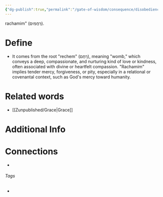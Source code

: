 ```yaml
---
{"dg-publish":true,"permalink":"/gate-of-wisdom/consequence/disobedience/mercy/","tags":["#GateWisdom","#ConsequenceDisobedience"]}
---
```


rachamim" (רַחֲמִים).

# Define
- It comes from the root "rechem" (רֶחֶם), meaning "womb," which conveys a deep, compassionate, and nurturing kind of love or kindness, often associated with divine or heartfelt compassion. "Rachamim" implies tender mercy, forgiveness, or pity, especially in a relational or covenantal context, such as God's mercy toward humanity.

# Related words
- [[Zunpublished/Grace\|Grace]]

# Additional Info


# Connections


- 

###### Tags
- 